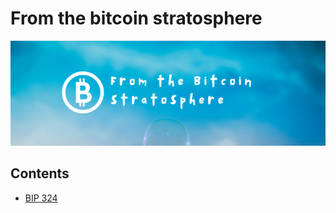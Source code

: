 # From the bitcoin stratosphere
![header](./images/header.png)

## Contents
- [BIP 324](./1-BIP324.pdf)